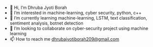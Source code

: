- 👋 Hi, I’m Dhruba Jyoti Borah
- 👀 I’m interested in machine-learning, cyber security, python, c++
- 🌱 I’m currently learning machine-learning, LSTM, text classification, sentiment analysis, botnet detection
- 💞️ I’m looking to collaborate on cyber-security project using machine learning
- 📫 How to reach me dhrubajyotiborah209@gmail.com

<!---
dhrubajyotiborah/dhrubajyotiborah is a ✨ special ✨ repository because its `README.md` (this file) appears on your GitHub profile.
You can click the Preview link to take a look at your changes.
--->
